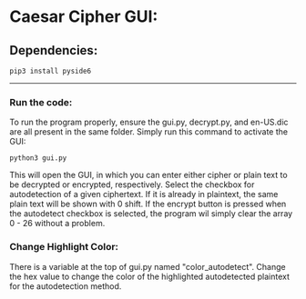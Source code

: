 # Caesar Cipher GUI:
## Dependencies:
```
pip3 install pyside6
```
---
### Run the code:
To run the program properly, ensure the gui.py, decrypt.py, and en-US.dic are all present in the same folder.
Simply run this command to activate the GUI:
```
python3 gui.py
```
This will open the GUI, in which you can enter either cipher or plain text to be decrypted or encrypted, respectively. 
Select the checkbox for autodetection of a given ciphertext. If it is already in plaintext, the same plain text will be shown 
with 0 shift. If the encrypt button is pressed when the autodetect checkbox is selected, the program wil simply clear the 
array 0 - 26 without a problem. 

### Change Highlight Color:
There is a variable at the top of gui.py named "color_autodetect". Change the hex value to change the color of the 
highlighted autodetected plaintext for the autodetection method.
